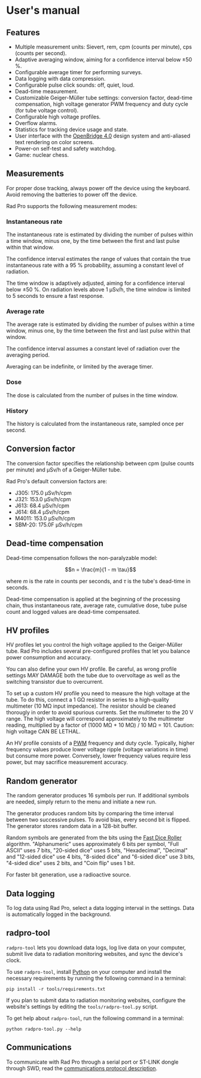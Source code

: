 # User's manual

## Features

* Multiple measurement units: Sievert, rem, cpm (counts per minute), cps (counts per second).
* Adaptive averaging window, aiming for a confidence interval below ±50 %.
* Configurable average timer for performing surveys.
* Data logging with data compression.
* Configurable pulse click sounds: off, quiet, loud.
* Dead-time measurement.
* Customizable Geiger-Müller tube settings: conversion factor, dead-time compensation, high voltage generator PWM frequency and duty cycle (for tube voltage control).
* Configurable high voltage profiles.
* Overflow alarms.
* Statistics for tracking device usage and state.
* User interface with the [OpenBridge 4.0](https://www.openbridge.no/) design system and anti-aliased text rendering on color screens.
* Power-on self-test and safety watchdog.
* Game: nuclear chess.

## Measurements

For proper dose tracking, always power off the device using the keyboard. Avoid removing the batteries to power off the device.

Rad Pro supports the following measurement modes:

### Instantaneous rate

The instantaneous rate is estimated by dividing the number of pulses within a time window, minus one, by the time between the first and last pulse within that window.

The confidence interval estimates the range of values that contain the true instantaneous rate with a 95 % probability, assuming a constant level of radiation.

The time window is adaptively adjusted, aiming for a confidence interval below ±50 %. On radiation levels above 1 µSv/h, the time window is limited to 5 seconds to ensure a fast response.

### Average rate

The average rate is estimated by dividing the number of pulses within a time window, minus one, by the time between the first and last pulse within that window.

The confidence interval assumes a constant level of radiation over the averaging period.

Averaging can be indefinite, or limited by the average timer.

### Dose

The dose is calculated from the number of pulses in the time window.

### History

The history is calculated from the instantaneous rate, sampled once per second.

## Conversion factor

The conversion factor specifies the relationship between cpm (pulse counts per minute) and µSv/h of a Geiger-Müller tube. 

Rad Pro's default conversion factors are:

* J305: 175.0 µSv/h/cpm
* J321: 153.0 µSv/h/cpm
* J613: 68.4 µSv/h/cpm
* J614: 68.4 µSv/h/cpm
* M4011: 153.0 µSv/h/cpm
* SBM-20: 175.0F µSv/h/cpm

## Dead-time compensation

Dead-time compensation follows the non-paralyzable model:

$$n = \frac{m}{1 - m \tau}$$

where $m$ is the rate in counts per seconds, and $\tau$ is the tube's dead-time in seconds.

Dead-time compensation is applied at the beginning of the processing chain, thus instantaneous rate, average rate, cumulative dose, tube pulse count and logged values are dead-time compensated.

## HV profiles

HV profiles let you control the high voltage applied to the Geiger-Müller tube. Rad Pro includes several pre-configured profiles that let you balance power consumption and accuracy.

You can also define your own HV profile. Be careful, as wrong profile settings MAY DAMAGE both the tube due to overvoltage as well as the switching transistor due to overcurrent.

To set up a custom HV profile you need to measure the high voltage at the tube. To do this, connect a 1 GΩ resistor in series to a high-quality multimeter (10 MΩ input impedance). The resistor should be cleaned thorougly in order to avoid spurious currents. Set the multimeter to the 20 V range. The high voltage will correspond approximately to the multimeter reading, multiplied by a factor of (1000 MΩ + 10 MΩ) / 10 MΩ = 101. Caution: high voltage CAN BE LETHAL.

An HV profile consists of a [PWM](https://en.wikipedia.org/wiki/Pulse-width_modulation) frequency and duty cycle. Typically, higher frequency values produce lower voltage ripple (voltage variations in time) but consume more power. Conversely, lower frequency values require less power, but may sacrifice measurement accuracy.

## Random generator

The random generator produces 16 symbols per run. If additional symbols are needed, simply return to the menu and initiate a new run.

The generator produces random bits by comparing the time interval between two successive pulses. To avoid bias, every second bit is flipped. The generator stores random data in a 128-bit buffer.

Random symbols are generated from the bits using the [Fast Dice Roller](https://arxiv.org/abs/1304.1916) algorithm. "Alphanumeric" uses approximately 6 bits per symbol, "Full ASCII" uses 7 bits, "20-sided dice" uses 5 bits, "Hexadecimal", "Decimal" and "12-sided dice" use 4 bits, "8-sided dice" and "6-sided dice" use 3 bits, "4-sided dice" uses 2 bits, and "Coin flip" uses 1 bit.

For faster bit generation, use a radioactive source.

## Data logging

To log data using Rad Pro, select a data logging interval in the settings. Data is automatically logged in the background.

## radpro-tool

`radpro-tool` lets you download data logs, log live data on your computer, submit live data to radiation monitoring websites, and sync the device's clock.

To use `radpro-tool`, install [Python](https://www.python.org) on your computer and install the necessary requirements by running the following command in a terminal:

    pip install -r tools/requirements.txt

If you plan to submit data to radiation monitoring websites, configure the website's settings by editing the `tools/radpro-tool.py` script.

To get help about `radpro-tool`, run the following command in a terminal:

    python radpro-tool.py --help

## Communications

To communicate with Rad Pro through a serial port or ST-LINK dongle through SWD, read the [communications protocol description](comm.md).
